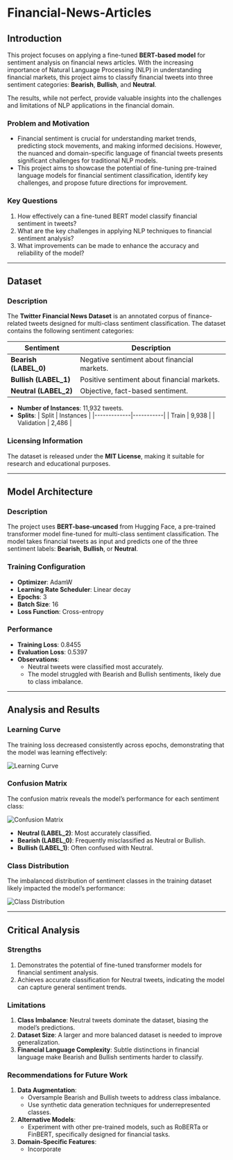# Financial-News-Articles

## Introduction
This project focuses on applying a fine-tuned **BERT-based model** for sentiment analysis on financial news articles. With the increasing importance of Natural Language Processing (NLP) in understanding financial markets, this project aims to classify financial tweets into three sentiment categories: **Bearish**, **Bullish**, and **Neutral**. 

The results, while not perfect, provide valuable insights into the challenges and limitations of NLP applications in the financial domain.

### Problem and Motivation
- Financial sentiment is crucial for understanding market trends, predicting stock movements, and making informed decisions. However, the nuanced and domain-specific language of financial tweets presents significant challenges for traditional NLP models.
- This project aims to showcase the potential of fine-tuning pre-trained language models for financial sentiment classification, identify key challenges, and propose future directions for improvement.

### Key Questions
1. How effectively can a fine-tuned BERT model classify financial sentiment in tweets?
2. What are the key challenges in applying NLP techniques to financial sentiment analysis?
3. What improvements can be made to enhance the accuracy and reliability of the model?

---

## Dataset

### Description
The **Twitter Financial News Dataset** is an annotated corpus of finance-related tweets designed for multi-class sentiment classification. The dataset contains the following sentiment categories:

| Sentiment      | Description                                   |
|----------------|-----------------------------------------------|
| **Bearish (LABEL_0)** | Negative sentiment about financial markets.  |
| **Bullish (LABEL_1)** | Positive sentiment about financial markets.  |
| **Neutral (LABEL_2)** | Objective, fact-based sentiment.          |

- **Number of Instances**: 11,932 tweets.
- **Splits**:
  | Split       | Instances |
  |-------------|-----------|
  | Train       | 9,938     |
  | Validation  | 2,486     |

### Licensing Information
The dataset is released under the **MIT License**, making it suitable for research and educational purposes.

---

## Model Architecture

### Description
The project uses **BERT-base-uncased** from Hugging Face, a pre-trained transformer model fine-tuned for multi-class sentiment classification. The model takes financial tweets as input and predicts one of the three sentiment labels: **Bearish**, **Bullish**, or **Neutral**.

### Training Configuration
- **Optimizer**: AdamW
- **Learning Rate Scheduler**: Linear decay
- **Epochs**: 3
- **Batch Size**: 16
- **Loss Function**: Cross-entropy

### Performance
- **Training Loss**: 0.8455
- **Evaluation Loss**: 0.5397
- **Observations**:
  - Neutral tweets were classified most accurately.
  - The model struggled with Bearish and Bullish sentiments, likely due to class imbalance.

---

## Analysis and Results

### Learning Curve
The training loss decreased consistently across epochs, demonstrating that the model was learning effectively:

![Learning Curve](images/learning_curve.png)

### Confusion Matrix
The confusion matrix reveals the model’s performance for each sentiment class:

![Confusion Matrix](images/confusion_matrix.png)

- **Neutral (LABEL_2)**: Most accurately classified.
- **Bearish (LABEL_0)**: Frequently misclassified as Neutral or Bullish.
- **Bullish (LABEL_1)**: Often confused with Neutral.

### Class Distribution
The imbalanced distribution of sentiment classes in the training dataset likely impacted the model’s performance:

![Class Distribution](images/class_distribution.png)

---

## Critical Analysis

### Strengths
1. Demonstrates the potential of fine-tuned transformer models for financial sentiment analysis.
2. Achieves accurate classification for Neutral tweets, indicating the model can capture general sentiment trends.

### Limitations
1. **Class Imbalance**: Neutral tweets dominate the dataset, biasing the model’s predictions.
2. **Dataset Size**: A larger and more balanced dataset is needed to improve generalization.
3. **Financial Language Complexity**: Subtle distinctions in financial language make Bearish and Bullish sentiments harder to classify.

### Recommendations for Future Work
1. **Data Augmentation**:
   - Oversample Bearish and Bullish tweets to address class imbalance.
   - Use synthetic data generation techniques for underrepresented classes.
2. **Alternative Models**:
   - Experiment with other pre-trained models, such as RoBERTa or FinBERT, specifically designed for financial tasks.
3. **Domain-Specific Features**:
   - Incorporate
